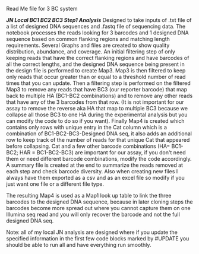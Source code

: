 Read Me file for 3 BC system


***JN Local BC1 BC2 BC3 Step1 Analysis***
Designed to take inputs of .txt file of a list of designed DNA sequences and .fastq file of sequencing data. The notebook processes the reads looking for 3 barcodes and 1 designed DNA sequence based on common flanking regions and matching length requirements. Several Graphs and files are created to show quality distribution, abundance, and coverage. An initial filtering step of only keeping reads that have the correct flanking regions and have barcodes of all the correct lengths, and the designed DNA sequence being present in the design file is performed to create Map3. Map3 is then filtered to keep only reads that occur greater than or equal to a threshold number of read times that you can update. Then a filtering step is performed on the filtered Map3 to remove any reads that have BC3 (our reporter barcode) that map back to multiple HA (BC1-BC2 combinations) and to remove any other reads that have any of the 3 barcodes from that row.  (It is not important for our assay to remove the reverse aka HA that map to multiple BC3 because we collapse all those BC3 to one HA during the experimental analysis but you can modify the code to do so if you want). Finally Map4 is created which contains only rows with unique entry in the Cat column which is a combination of BC1-BC2-BC3-Designed DNA seq, it also adds an additional row to keep track of the number of reads for that unique Cat that appeared before collapsing. Cat and a few other barcode combinations (HA= BC1-BC2; HAR = BC1-BC2-BC3) are important for our assay, if you don't need them or need different barcode combinations, modify the code accordingly. A summary file is created at the end to summarize the reads removed at each step and check barcode diversity.  Also when creating new files I always have them exported as a csv and as an excel file so modify if you just want one file or a different file type.

The resulting Map4 is used as a Map1 look up table to link the three barcodes to the designed DNA sequence, because in later cloning steps the barcodes become more spread out where you cannot capture them on one Illumina seq read and you will only recover the barcode and not the full designed DNA seq.

Note: all of my local JN analysis are designed where if you update the specified information in the first few code blocks marked by #UPDATE you should be able to run all and have everything run smoothly. 
